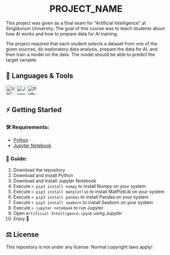 <h1 align="center">PROJECT_NAME</h1>

This project was given as a final exam for "Artificial Intelligence" at Singidunum University. The goal of this course was to teach students about how AI works and how to prepare data for AI training.

The project required that each student selects a dataset from one of the given sources, do exploratory data analysis, prepare the data for AI, and then train a model on the data. The model should be able to predict the target variable.

## 🧰 Languages & Tools

<a href="https://code.visualstudio.com/"><img src="https://cdn.jsdelivr.net/gh/devicons/devicon/icons/vscode/vscode-original.svg" width="30px" alt="VSCode" title="Visual Studio Code"></a>
<a href="https://jupyter.org/"><img src="https://cdn.jsdelivr.net/gh/devicons/devicon/icons/jupyter/jupyter-original.svg" width="30px" alt="Jupyter Notebook" title="Jupyter Notebook"></a>
<a href="https://www.python.org/"><img src="https://cdn.jsdelivr.net/gh/devicons/devicon/icons/python/python-original.svg" width="30px" alt="Python" title="Python Programming Language"></a>

## ⚡ Getting Started

### 🛠 Requirements:

- [Python](https://www.python.org/downloads/)
- [Jupyter Notebook](https://jupyter.org/install)

### 📖 Guide:

1. Download the repository
2. Download and install Python
3. Download and install Jupyter Notebook
4. Execute ```> pip3 install numpy``` to install Numpy on your system
5. Execute ```> pip3 install matplotlib``` to install MatPlotLib on your system
6. Execute ```> pip3 install pandas``` to install Pandas on your system
7. Execute ```> pip3 install seaborn``` to install Seaborn on your system
8. Execute ```> jupyter notebook``` to run Jupyter
9. Open ```Artificial Intelligence.ipynb``` using Jupyter
10. Enjoy 🙂

## ⚖ License
This repository is not under any license. Normal copyright laws apply!